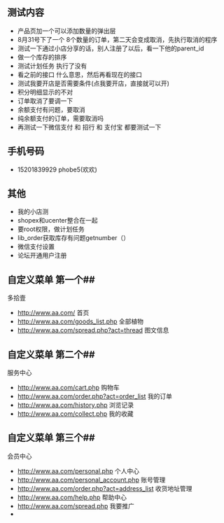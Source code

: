 ## 测试内容 ##

-  产品页加一个可以添加数量的弹出层
-  8月31号下了一个 8个数量的订单，第二天会变成取消，先执行取消的程序
-  测试一下通过小店分享的话，别人注册了以后，看一下他的parent_id
-  做一个库存的排序
-  测试计划任务 执行了没有
-  看之前的接口 什么意思，然后再看现在的接口
-  测试我要开店是否需要条件(点我要开店，直接就可以开)
-  积分明细显示的不对
-  订单取消了要调一下
-  余额支付有问题，要取消
-  纯余额支付的订单，需要取消吗
-  再测试一下微信支付 和 招行 和 支付宝 都要测试一下
 
## 手机号码 ##

-  15201839929  phobe5(欢欢)

## 其他 ##

-  我的小店测
-  shopex和ucenter整合在一起
-  要root权限，做计划任务
-  lib_order获取库存有问题getnumber（）
-  微信支付设置
-  论坛开通用户注册


## 自定义菜单 第一个##

多拾壹
-  http://www.aa.com/                              首页  
-  http://www.aa.com/goods_list.php                全部植物
-  http://www.aa.com/spread.php?act=thread         图文信息

## 自定义菜单 第二个##

服务中心
-  http://www.aa.com/cart.php                     购物车   
-  http://www.aa.com/order.php?act=order_list     我的订单 
-  http://www.aa.com/history.php                  浏览记录   
-  http://www.aa.com/collect.php                  我的收藏


## 自定义菜单 第三个##

会员中心
-  http://www.aa.com/personal.php                 个人中心   
-  http://www.aa.com/personal_account.php         账号管理 
-  http://www.aa.com/order.php?act=address_list   收货地址管理   
-  http://www.aa.com/help.php                     帮助中心
-  http://www.aa.com/spread.php                   我要推广
-  
